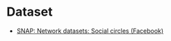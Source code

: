 # Dataset
-   [SNAP: Network datasets: Social circles (Facebook)](http://snap.stanford.edu/data/ego-Facebook.html)
